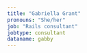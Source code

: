 ```yaml
---
title: "Gabriella Grant"
pronouns: "She/her"
job: "Rails consultant"
jobtype: consultant
dataname: gabby
---
```

